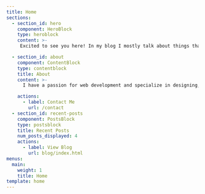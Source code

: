 ```yaml
---
title: Home
sections:
  - section_id: hero
    component: HeroBlock
    type: heroblock
    content: >-
     Excited to see you here! In my blog I mostly talk about things that interest me, like Web development, React, HTML5 and share some of my pet projects I am working on. I will be very happy if you'll find something useful for you!

  - section_id: about
    component: ContentBlock
    type: contentblock
    title: About
    content: >-
      I have a passion for web development and specialize in designing, developing, deploying, maintaining and debugging end-to-end web applications all over the stack, willing to learn new technologies and taking new exciting challenges.

    actions:
      - label: Contact Me
        url: /contact
  - section_id: recent-posts
    component: PostsBlock
    type: postsblock
    title: Recent Posts
    num_posts_displayed: 4
    actions:
      - label: View Blog
        url: blog/index.html
menus:
  main:
    weight: 1
    title: Home
template: home
---
```

